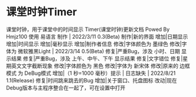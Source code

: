 # 课堂时钟Timer
课堂时钟，用于课堂中的时间显示
Timer(课堂时钟)更新文档
Powed By Hmjz100
使用 易语言 制作
|
2022/3/11
0.3(Beta)
制作|新的界面
增加|日期显示
增加|时间显示
增加|毫秒显示
增加|制作者信息
修改|字体颜色为 墨绿色
修改|字体为 微软雅黑Light
|
2022/3/14
0.5(Beta)
修复|严重Bug，涉及 小时、日期 显示结果
修复|严重Bug，涉及 上午、中午、下午 显示结果
修复|文字错位
修复|星期英文文字截断现象
修改|字体颜色为 黑色
修改|字体为 新宋体
修改|原来的 边框模式 为 DeBug模式
增加|（1 秒=1000 毫秒）提示
|
日志缺失
|
2022/8/21
1.1(Release)
修复|时间跳来跳去的Bug
增加|关于窗口、托盘图标
改动|现在Debug版本与主程序整合在一起了，可在设置中打开
